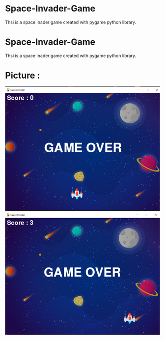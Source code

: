 # Space-Invader-Game
Thsi is a space inader game created with pygame python library. 
# Space-Invader-Game
Thsi is a space inader game created with pygame python library. 



# Picture :

![](endgame.PNG)
![](endgame3.PNG)

